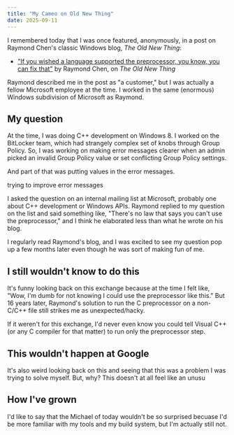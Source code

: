 ```yaml
---
title: "My Cameo on Old New Thing"
date: 2025-09-11
---
```


I remembered today that I was once featured, anonymously, in a post on Raymond Chen's classic Windows blog, _The Old New Thing_:

- ["If you wished a language supported the preprocessor, you know, you can fix that"](https://devblogs.microsoft.com/oldnewthing/20090724-00/?p=17373) by Raymond Chen, on _The Old New Thing_

Raymond described me in the post as "a customer," but I was actually a fellow Microsoft employee at the time. I worked in the same (enormous) Windows subdivision of Microsoft as Raymond.

## My question

At the time, I was doing C++ development on Windows 8. I worked on the BitLocker team, which had strangely complex set of knobs through Group Policy. So, I was working on making error messages clearer when an admin picked an invalid Group Policy value or set conflicting Group Policy settings.

And part of that was putting values in the error messages.

trying to improve error messages

I asked the question on an internal mailing list at Microsoft, probably one about C++ development or Windows APIs. Raymond replied to my question on the list and said something like, "There's no law that says you can't use the preprocessor," and I think he elaborated less than what he wrote on his blog.

I regularly read Raymond's blog, and I was excited to see my question pop up a few months later even though he was sort of making fun of me.

## I still wouldn't know to do this

It's funny looking back on this exchange because at the time I felt like, "Wow, I'm dumb for not knowing I could use the preprocessor like this." But 16 years later, Raymond's solution to run the C preprocessor on a non-C/C++ file still strikes me as unexpected/hacky.

If it weren't for this exchange, I'd never even know you could tell Visual C++ (or any C compiler for that matter) to run only the preprocessor step.

## This wouldn't happen at Google

It's also weird looking back on this and seeing that this was a problem I was trying to solve myself. But, why? This doesn't at all feel like an unusu

## How I've grown

I'd like to say that the Michael of today wouldn't be so surprised becuase I'd be more familiar with my tools and my build system, but I'm actually still not.
